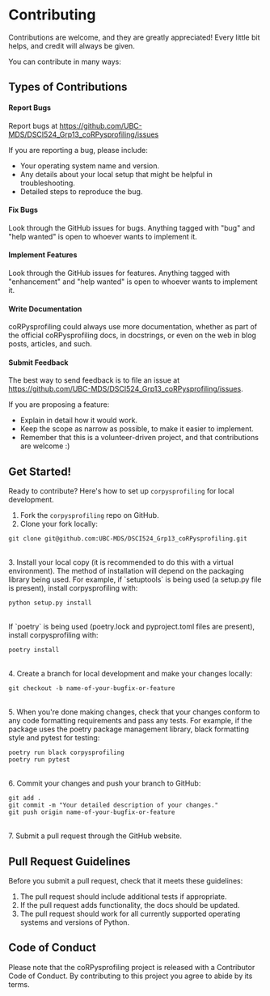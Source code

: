 # Contributing

Contributions are welcome, and they are greatly appreciated! Every little bit
helps, and credit will always be given.

You can contribute in many ways:

## Types of Contributions

#### Report Bugs

Report bugs at https://github.com/UBC-MDS/DSCI524_Grp13_coRPysprofiling/issues

If you are reporting a bug, please include:

* Your operating system name and version.
* Any details about your local setup that might be helpful in troubleshooting.
* Detailed steps to reproduce the bug.

#### Fix Bugs

Look through the GitHub issues for bugs. Anything tagged with "bug" and "help
wanted" is open to whoever wants to implement it.

#### Implement Features

Look through the GitHub issues for features. Anything tagged with "enhancement"
and "help wanted" is open to whoever wants to implement it.

#### Write Documentation

coRPysprofiling could always use more documentation, whether as part of the
official coRPysprofiling docs, in docstrings, or even on the web in blog posts,
articles, and such.

#### Submit Feedback

The best way to send feedback is to file an issue at https://github.com/UBC-MDS/DSCI524_Grp13_coRPysprofiling/issues.

If you are proposing a feature:

- Explain in detail how it would work.
- Keep the scope as narrow as possible, to make it easier to implement.
- Remember that this is a volunteer-driven project, and that contributions
  are welcome :)

## Get Started!

Ready to contribute? Here's how to set up `corpysprofiling` for local development.

1. Fork the `corpysprofiling` repo on GitHub.
2. Clone your fork locally:

```
git clone git@github.com:UBC-MDS/DSCI524_Grp13_coRPysprofiling.git
```
<br>
3. Install your local copy (it is recommended to do this with a virtual environment). The method of installation will depend on the packaging library being used.
   For example, if `setuptools` is being used (a setup.py file is present), install corpysprofiling with:
   
```
python setup.py install
```
<br>
   If `poetry` is being used (poetry.lock and pyproject.toml files are present), install corpysprofiling with:

```
poetry install
```
<br>
4. Create a branch for local development and make your changes locally:

```
git checkout -b name-of-your-bugfix-or-feature
```
<br>
5. When you're done making changes, check that your changes conform to any code formatting requirements and pass any tests.
   For example, if the package uses the poetry package management library, black formatting style and pytest for testing:

```
poetry run black corpysprofiling
poetry run pytest
```
<br>
6. Commit your changes and push your branch to GitHub:

```
git add .
git commit -m "Your detailed description of your changes."
git push origin name-of-your-bugfix-or-feature
```
<br>
7. Submit a pull request through the GitHub website.

Pull Request Guidelines
-----------------------

Before you submit a pull request, check that it meets these guidelines:

1. The pull request should include additional tests if appropriate.
2. If the pull request adds functionality, the docs should be updated.
3. The pull request should work for all currently supported operating systems and versions of Python.

Code of Conduct
---------------
Please note that the coRPysprofiling project is released with a Contributor Code of Conduct. By contributing to this project you agree to abide by its terms.

```python

```

